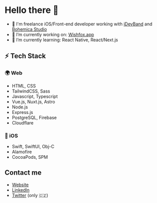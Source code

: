 # Hello there 👋

- 🏢 I'm freelance iOS/Front-end developer working with [iDevBand](https://idevband.com) and [Bohemica Studio](https://www.bohemicastudio.com/)
- 🔭 I’m currently working on: [Wishfox.app](https://wishfox.app?utm_source=github)
- 🌱 I’m currently learning: React Native, React/Next.js

## ⚡️ Tech Stack

### 🌍 Web
  - HTML, CSS
  - TailwindCSS, Sass
  - Javascript, Typescript
  - Vue.js, Nuxt.js, Astro
  - Node.js
  - Express.js
  - PostgreSQL, Firebase
  - Cloudflare

### 📱 iOS
  - Swift, SwiftUI, Obj-C
  - Alamofire
  - CocoaPods, SPM

## Contact me
  - [Website](https://kandera.cz)
  - [LinkedIn](https://www.linkedin.com/in/ondrakandera/)
  - [Twitter](https://twitter.com/xergic) (only 🇨🇿)
